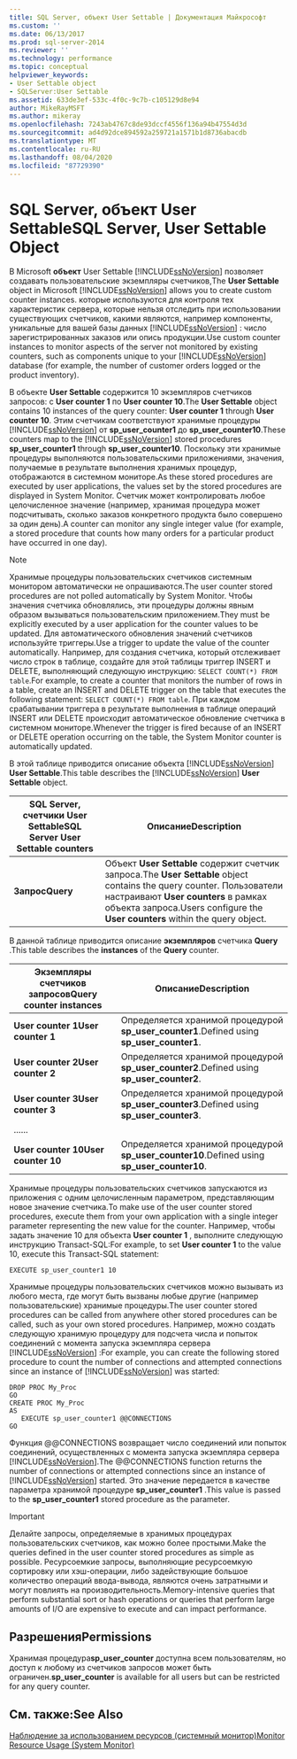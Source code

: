 ```yaml
---
title: SQL Server, объект User Settable | Документация Майкрософт
ms.custom: ''
ms.date: 06/13/2017
ms.prod: sql-server-2014
ms.reviewer: ''
ms.technology: performance
ms.topic: conceptual
helpviewer_keywords:
- User Settable object
- SQLServer:User Settable
ms.assetid: 633de3ef-533c-4f0c-9c7b-c105129d8e94
author: MikeRayMSFT
ms.author: mikeray
ms.openlocfilehash: 7243ab4767c8de93dccf4556f136a94b47554d3d
ms.sourcegitcommit: ad4d92dce894592a259721a1571b1d8736abacdb
ms.translationtype: MT
ms.contentlocale: ru-RU
ms.lasthandoff: 08/04/2020
ms.locfileid: "87729390"
---
```

# <a name="sql-server-user-settable-object"></a><span data-ttu-id="56cd8-102">SQL Server, объект User Settable</span><span class="sxs-lookup"><span data-stu-id="56cd8-102">SQL Server, User Settable Object</span></span>
  <span data-ttu-id="56cd8-103">В Microsoft **объект** User Settable [!INCLUDE[ssNoVersion](../../includes/ssnoversion-md.md)] позволяет создавать пользовательские экземпляры счетчиков,</span><span class="sxs-lookup"><span data-stu-id="56cd8-103">The **User Settable** object in Microsoft [!INCLUDE[ssNoVersion](../../includes/ssnoversion-md.md)] allows you to create custom counter instances.</span></span> <span data-ttu-id="56cd8-104">которые используются для контроля тех характеристик сервера, которые нельзя отследить при использовании существующих счетчиков, какими являются, например компоненты, уникальные для вашей базы данных [!INCLUDE[ssNoVersion](../../includes/ssnoversion-md.md)] : число зарегистрированных заказов или опись продукции.</span><span class="sxs-lookup"><span data-stu-id="56cd8-104">Use custom counter instances to monitor aspects of the server not monitored by existing counters, such as components unique to your [!INCLUDE[ssNoVersion](../../includes/ssnoversion-md.md)] database (for example, the number of customer orders logged or the product inventory).</span></span>  
  
 <span data-ttu-id="56cd8-105">В объекте **User Settable** содержится 10 экземпляров счетчиков запросов: с **User counter 1** по **User counter 10**.</span><span class="sxs-lookup"><span data-stu-id="56cd8-105">The **User Settable** object contains 10 instances of the query counter: **User counter 1** through **User counter 10**.</span></span> <span data-ttu-id="56cd8-106">Этим счетчикам соответствуют хранимые процедуры [!INCLUDE[ssNoVersion](../../includes/ssnoversion-md.md)] от **sp_user_counter1** до **sp_user_counter10**.</span><span class="sxs-lookup"><span data-stu-id="56cd8-106">These counters map to the [!INCLUDE[ssNoVersion](../../includes/ssnoversion-md.md)] stored procedures **sp_user_counter1** through **sp_user_counter10**.</span></span> <span data-ttu-id="56cd8-107">Поскольку эти хранимые процедуры выполняются пользовательскими приложениями, значения, получаемые в результате выполнения хранимых процедур, отображаются в системном мониторе.</span><span class="sxs-lookup"><span data-stu-id="56cd8-107">As these stored procedures are executed by user applications, the values set by the stored procedures are displayed in System Monitor.</span></span> <span data-ttu-id="56cd8-108">Счетчик может контролировать любое целочисленное значение (например, хранимая процедура может подсчитывать, сколько заказов конкретного продукта было совершено за один день).</span><span class="sxs-lookup"><span data-stu-id="56cd8-108">A counter can monitor any single integer value (for example, a stored procedure that counts how many orders for a particular product have occurred in one day).</span></span>  
  
> [!NOTE]  
>  <span data-ttu-id="56cd8-109">Хранимые процедуры пользовательских счетчиков системным монитором автоматически не опрашиваются.</span><span class="sxs-lookup"><span data-stu-id="56cd8-109">The user counter stored procedures are not polled automatically by System Monitor.</span></span> <span data-ttu-id="56cd8-110">Чтобы значения счетчика обновлялись, эти процедуры должны явным образом вызываться пользовательским приложением.</span><span class="sxs-lookup"><span data-stu-id="56cd8-110">They must be explicitly executed by a user application for the counter values to be updated.</span></span> <span data-ttu-id="56cd8-111">Для автоматического обновления значений счетчиков используйте триггеры.</span><span class="sxs-lookup"><span data-stu-id="56cd8-111">Use a trigger to update the value of the counter automatically.</span></span> <span data-ttu-id="56cd8-112">Например, для создания счетчика, который отслеживает число строк в таблице, создайте для этой таблицы триггер INSERT и DELETE, выполняющий следующую инструкцию: `SELECT COUNT(*) FROM table`.</span><span class="sxs-lookup"><span data-stu-id="56cd8-112">For example, to create a counter that monitors the number of rows in a table, create an INSERT and DELETE trigger on the table that executes the following statement: `SELECT COUNT(*) FROM table`.</span></span> <span data-ttu-id="56cd8-113">При каждом срабатывании триггера в результате выполнения в таблице операций INSERT или DELETE происходит автоматическое обновление счетчика в системном мониторе.</span><span class="sxs-lookup"><span data-stu-id="56cd8-113">Whenever the trigger is fired because of an INSERT or DELETE operation occurring on the table, the System Monitor counter is automatically updated.</span></span>  
  
 <span data-ttu-id="56cd8-114">В этой таблице приводится описание объекта [!INCLUDE[ssNoVersion](../../includes/ssnoversion-md.md)] **User Settable**.</span><span class="sxs-lookup"><span data-stu-id="56cd8-114">This table describes the [!INCLUDE[ssNoVersion](../../includes/ssnoversion-md.md)] **User Settable** object.</span></span>  
  
|<span data-ttu-id="56cd8-115">SQL Server, счетчики User Settable</span><span class="sxs-lookup"><span data-stu-id="56cd8-115">SQL Server User Settable counters</span></span>|<span data-ttu-id="56cd8-116">Описание</span><span class="sxs-lookup"><span data-stu-id="56cd8-116">Description</span></span>|  
|---------------------------------------|-----------------|  
|<span data-ttu-id="56cd8-117">**Запрос**</span><span class="sxs-lookup"><span data-stu-id="56cd8-117">**Query**</span></span>|<span data-ttu-id="56cd8-118">Объект **User Settable** содержит счетчик запроса.</span><span class="sxs-lookup"><span data-stu-id="56cd8-118">The **User Settable** object contains the query counter.</span></span> <span data-ttu-id="56cd8-119">Пользователи настраивают **User counters** в рамках объекта запроса.</span><span class="sxs-lookup"><span data-stu-id="56cd8-119">Users configure the **User counters** within the query object.</span></span>|  
  
 <span data-ttu-id="56cd8-120">В данной таблице приводится описание **экземпляров** счетчика **Query** .</span><span class="sxs-lookup"><span data-stu-id="56cd8-120">This table describes the **instances** of the **Query** counter.</span></span>  
  
|<span data-ttu-id="56cd8-121">Экземпляры счетчиков запросов</span><span class="sxs-lookup"><span data-stu-id="56cd8-121">Query counter instances</span></span>|<span data-ttu-id="56cd8-122">Описание</span><span class="sxs-lookup"><span data-stu-id="56cd8-122">Description</span></span>|  
|-----------------------------|-----------------|  
|<span data-ttu-id="56cd8-123">**User counter 1**</span><span class="sxs-lookup"><span data-stu-id="56cd8-123">**User counter 1**</span></span>|<span data-ttu-id="56cd8-124">Определяется хранимой процедурой **sp_user_counter1**.</span><span class="sxs-lookup"><span data-stu-id="56cd8-124">Defined using **sp_user_counter1**.</span></span>|  
|<span data-ttu-id="56cd8-125">**User counter 2**</span><span class="sxs-lookup"><span data-stu-id="56cd8-125">**User counter 2**</span></span>|<span data-ttu-id="56cd8-126">Определяется хранимой процедурой **sp_user_counter2**.</span><span class="sxs-lookup"><span data-stu-id="56cd8-126">Defined using **sp_user_counter2**.</span></span>|  
|<span data-ttu-id="56cd8-127">**User counter 3**</span><span class="sxs-lookup"><span data-stu-id="56cd8-127">**User counter 3**</span></span>|<span data-ttu-id="56cd8-128">Определяется хранимой процедурой **sp_user_counter3**.</span><span class="sxs-lookup"><span data-stu-id="56cd8-128">Defined using **sp_user_counter3**.</span></span>|  
|<span data-ttu-id="56cd8-129">...</span><span class="sxs-lookup"><span data-stu-id="56cd8-129">...</span></span>||  
|<span data-ttu-id="56cd8-130">**User counter 10**</span><span class="sxs-lookup"><span data-stu-id="56cd8-130">**User counter 10**</span></span>|<span data-ttu-id="56cd8-131">Определяется хранимой процедурой **sp_user_counter10**.</span><span class="sxs-lookup"><span data-stu-id="56cd8-131">Defined using **sp_user_counter10**.</span></span>|  
  
 <span data-ttu-id="56cd8-132">Хранимые процедуры пользовательских счетчиков запускаются из приложения с одним целочисленным параметром, представляющим новое значение счетчика.</span><span class="sxs-lookup"><span data-stu-id="56cd8-132">To make use of the user counter stored procedures, execute them from your own application with a single integer parameter representing the new value for the counter.</span></span> <span data-ttu-id="56cd8-133">Например, чтобы задать значение 10 для объекта **User counter 1** , выполните следующую инструкцию Transact-SQL:</span><span class="sxs-lookup"><span data-stu-id="56cd8-133">For example, to set **User counter 1** to the value 10, execute this Transact-SQL statement:</span></span>  
  
```  
EXECUTE sp_user_counter1 10  
```  
  
 <span data-ttu-id="56cd8-134">Хранимые процедуры пользовательских счетчиков можно вызывать из любого места, где могут быть вызваны любые другие (например пользовательские) хранимые процедуры.</span><span class="sxs-lookup"><span data-stu-id="56cd8-134">The user counter stored procedures can be called from anywhere other stored procedures can be called, such as your own stored procedures.</span></span> <span data-ttu-id="56cd8-135">Например, можно создать следующую хранимую процедуру для подсчета числа и попыток соединений с момента запуска экземпляра сервера [!INCLUDE[ssNoVersion](../../includes/ssnoversion-md.md)] :</span><span class="sxs-lookup"><span data-stu-id="56cd8-135">For example, you can create the following stored procedure to count the number of connections and attempted connections since an instance of [!INCLUDE[ssNoVersion](../../includes/ssnoversion-md.md)] was started:</span></span>  
  
```  
DROP PROC My_Proc  
GO  
CREATE PROC My_Proc  
AS   
   EXECUTE sp_user_counter1 @@CONNECTIONS  
GO  
```  
  
 <span data-ttu-id="56cd8-136">Функция @@CONNECTIONS возвращает число соединений или попыток соединений, осуществленных с момента запуска экземпляра сервера [!INCLUDE[ssNoVersion](../../includes/ssnoversion-md.md)].</span><span class="sxs-lookup"><span data-stu-id="56cd8-136">The @@CONNECTIONS function returns the number of connections or attempted connections since an instance of [!INCLUDE[ssNoVersion](../../includes/ssnoversion-md.md)] started.</span></span> <span data-ttu-id="56cd8-137">Это значение передается в качестве параметра хранимой процедуре **sp_user_counter1** .</span><span class="sxs-lookup"><span data-stu-id="56cd8-137">This value is passed to the **sp_user_counter1** stored procedure as the parameter.</span></span>  
  
> [!IMPORTANT]  
>  <span data-ttu-id="56cd8-138">Делайте запросы, определяемые в хранимых процедурах пользовательских счетчиков, как можно более простыми.</span><span class="sxs-lookup"><span data-stu-id="56cd8-138">Make the queries defined in the user counter stored procedures as simple as possible.</span></span> <span data-ttu-id="56cd8-139">Ресурсоемкие запросы, выполняющие ресурсоемкую сортировку или хэш-операции, либо задействующие большое количество операций ввода-вывода, являются очень затратными и могут повлиять на производительность.</span><span class="sxs-lookup"><span data-stu-id="56cd8-139">Memory-intensive queries that perform substantial sort or hash operations or queries that perform large amounts of I/O are expensive to execute and can impact performance.</span></span>  
  
## <a name="permissions"></a><span data-ttu-id="56cd8-140">Разрешения</span><span class="sxs-lookup"><span data-stu-id="56cd8-140">Permissions</span></span>  
 <span data-ttu-id="56cd8-141">Хранимая процедура**sp_user_counter** доступна всем пользователям, но доступ к любому из счетчиков запросов может быть ограничен.</span><span class="sxs-lookup"><span data-stu-id="56cd8-141">**sp_user_counter** is available for all users but can be restricted for any query counter.</span></span>  
  
## <a name="see-also"></a><span data-ttu-id="56cd8-142">См. также:</span><span class="sxs-lookup"><span data-stu-id="56cd8-142">See Also</span></span>  
 [<span data-ttu-id="56cd8-143">Наблюдение за использованием ресурсов (системный монитор)</span><span class="sxs-lookup"><span data-stu-id="56cd8-143">Monitor Resource Usage &#40;System Monitor&#41;</span></span>](monitor-resource-usage-system-monitor.md)  
  
  
